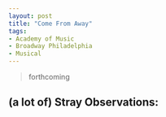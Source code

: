 ```yaml
---
layout: post
title: "Come From Away"
tags:
- Academy of Music
- Broadway Philadelphia
- Musical
---
```

> forthcoming

## (a lot of) Stray Observations:
